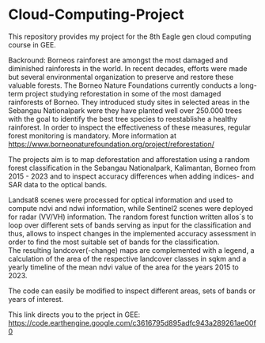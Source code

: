 # Cloud-Computing-Project
This repository provides my project for the 8th Eagle gen cloud computing course in GEE. 

Backround: 
Borneos rainforest are amongst the most damaged and diminished rainforests in the world. In recent decades, efforts were made but several environmental organization to preserve and restore these valuable forests. 
The Borneo Nature Foundations currently conducts a long-term project studying reforestation in some of the most damaged rainforests of Borneo.
They introduced study sites in selected areas in the Sebangau Nationalpark were they have planted well over 250.000 trees with the goal to identify the best tree species to reestablishe a healthy rainforest. In order to inspect the effectiveness of these measures, regular forest monitoring is mandatory.
More information at https://www.borneonaturefoundation.org/project/reforestation/ 


The projects aim is to map deforestation and afforestation using a random forest classification in the Sebangau Nationalpark, Kalimantan, Borneo from 2015 - 2023 and to inspect accuracy differences when adding indices- and SAR data to the optical bands. 

Landsat8 scenes were processed for optical information and used to compute ndvi and ndwi information, while Sentinel2 scenes were deployed for radar (VV/VH) information. 
The random forest function written allos´s to loop over different sets of bands serving as input for the classification and thus, allows to inspect changes in the implemented accuracy assessment in order to find the most suitable set of bands for the classification.  
The resulting landcover(-change) maps are complemented with a legend, a calculation of the area of the respective landcover classes in sqkm and a yearly timeline of the mean ndvi value of the area for the years 2015 to 2023. 

The code can easily be modified to inspect different areas, sets of bands or years of interest. 

This link directs you to the prject in GEE: https://code.earthengine.google.com/c3616795d895adfc943a289261ae00f0
